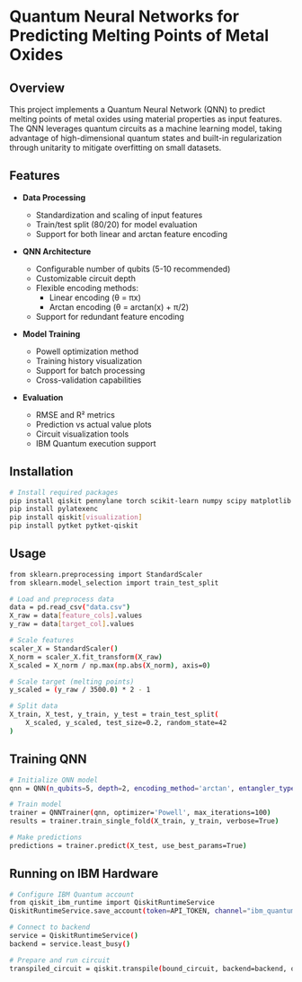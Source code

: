 # Quantum Neural Networks for Predicting Melting Points of Metal Oxides

## Overview
This project implements a Quantum Neural Network (QNN) to predict melting points of metal oxides using material properties as input features. The QNN leverages quantum circuits as a machine learning model, taking advantage of high-dimensional quantum states and built-in regularization through unitarity to mitigate overfitting on small datasets.

## Features
- **Data Processing**
  - Standardization and scaling of input features
  - Train/test split (80/20) for model evaluation
  - Support for both linear and arctan feature encoding

- **QNN Architecture** 
  - Configurable number of qubits (5-10 recommended)
  - Customizable circuit depth
  - Flexible encoding methods:
    - Linear encoding (θ = πx)
    - Arctan encoding (θ = arctan(x) + π/2)
  - Support for redundant feature encoding

- **Model Training**
  - Powell optimization method
  - Training history visualization
  - Support for batch processing
  - Cross-validation capabilities

- **Evaluation**
  - RMSE and R² metrics
  - Prediction vs actual value plots
  - Circuit visualization tools
  - IBM Quantum execution support

## Installation

```bash
# Install required packages
pip install qiskit pennylane torch scikit-learn numpy scipy matplotlib seaborn tqdm
pip install pylatexenc
pip install qiskit[visualization]
pip install pytket pytket-qiskit
```

## Usage 
```bash
from sklearn.preprocessing import StandardScaler
from sklearn.model_selection import train_test_split

# Load and preprocess data
data = pd.read_csv("data.csv")
X_raw = data[feature_cols].values
y_raw = data[target_col].values

# Scale features
scaler_X = StandardScaler()
X_norm = scaler_X.fit_transform(X_raw)
X_scaled = X_norm / np.max(np.abs(X_norm), axis=0)

# Scale target (melting points)
y_scaled = (y_raw / 3500.0) * 2 - 1

# Split data
X_train, X_test, y_train, y_test = train_test_split(
    X_scaled, y_scaled, test_size=0.2, random_state=42
)

```

## Training QNN
```bash
# Initialize QNN model
qnn = QNN(n_qubits=5, depth=2, encoding_method='arctan', entangler_type='linear')

# Train model
trainer = QNNTrainer(qnn, optimizer='Powell', max_iterations=100)
results = trainer.train_single_fold(X_train, y_train, verbose=True)

# Make predictions
predictions = trainer.predict(X_test, use_best_params=True)
```

## Running on IBM Hardware
```bash
# Configure IBM Quantum account
from qiskit_ibm_runtime import QiskitRuntimeService
QiskitRuntimeService.save_account(token=API_TOKEN, channel="ibm_quantum")

# Connect to backend
service = QiskitRuntimeService()
backend = service.least_busy()

# Prepare and run circuit
transpiled_circuit = qiskit.transpile(bound_circuit, backend=backend, optimization_level=3)
```
